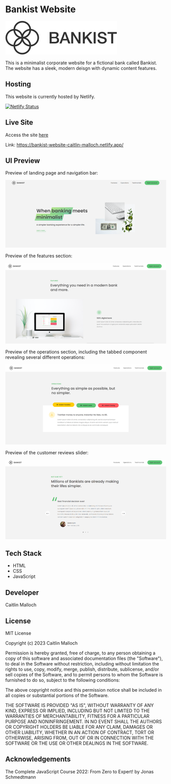 # Bankist Website

![Bankist](./img/logo.png)

This is a minimalist corporate website for a fictional bank called Bankist. The website has a sleek, modern deisgn with dynamic content features.

## Hosting

This website is currently hosted by Netlify.

[![Netlify Status](https://api.netlify.com/api/v1/badges/3dd059b6-3f9f-47bd-9cf8-eac890cbb8d1/deploy-status)](https://app.netlify.com/sites/bankist-website-caitlin-malloch/deploys)

## Live Site

Access the site [here](https://bankist-website-caitlin-malloch.netlify.app/)

Link: https://bankist-website-caitlin-malloch.netlify.app/

## UI Preview

Preview of landing page and navigation bar:

![UI Preview 1](./img/bankist-website-ui-preview-1.png)

Preview of the features section:

![UI Preview 2](./img/bankist-website-ui-preview-2.png)

Preview of the operations section, including the tabbed component revealing several different operations:

![UI Preview 3](./img/bankist-website-ui-preview-3.png)

Preview of the customer reviews slider:

![UI Preview 4](./img/bankist-website-ui-preview-4.png)

## Tech Stack

- HTML
- CSS
- JavaScript

## Developer

Caitlin Malloch

## License

MIT License

Copyright (c) 2023 Caitlin Malloch

Permission is hereby granted, free of charge, to any person obtaining a copy of this software and associated documentation files (the "Software"), to deal in the Software without restriction, including without limitation the rights to use, copy, modify, merge, publish, distribute, sublicense, and/or sell copies of the Software, and to permit persons to whom the Software is furnished to do so, subject to the following conditions:

The above copyright notice and this permission notice shall be included in all copies or substantial portions of the Software.

THE SOFTWARE IS PROVIDED "AS IS", WITHOUT WARRANTY OF ANY KIND, EXPRESS OR IMPLIED, INCLUDING BUT NOT LIMITED TO THE WARRANTIES OF MERCHANTABILITY, FITNESS FOR A PARTICULAR PURPOSE AND NONINFRINGEMENT. IN NO EVENT SHALL THE AUTHORS OR COPYRIGHT HOLDERS BE LIABLE FOR ANY CLAIM, DAMAGES OR OTHER LIABILITY, WHETHER IN AN ACTION OF CONTRACT, TORT OR OTHERWISE, ARISING FROM, OUT OF OR IN CONNECTION WITH THE SOFTWARE OR THE USE OR OTHER DEALINGS IN THE SOFTWARE.

## Acknowledgements

The Complete JavaScript Course 2022: From Zero to Expert! by Jonas Schmedtmann
